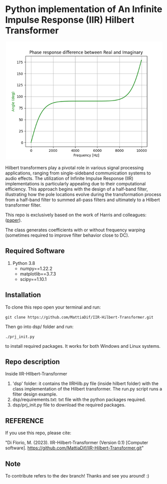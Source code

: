 # Python implementation of An Infinite Impulse Response (IIR) Hilbert Transformer

<p align="center">

<img src="https://github.com/MattiaDif/IIR-Hilbert-Transformer/blob/main/img/phase_diff.png" width="500">

</p>

Hilbert transformers play a pivotal role in various signal processing applications, ranging from single-sideband communication systems to audio effects. The utilization of Infinite Impulse Response (IIR) implementations is particularly appealing due to their computational efficiency. This approach begins with the design of a half-band filter, illustrating how the pole locations evolve during the transformation process from a half-band filter to summed all-pass filters and ultimately to a Hilbert transformer filter. 

This repo is exclusively based on the work of Harris and colleagues: ([paper](http://www.aes.org/e-lib/browse.cfm?elib=15680)).

The class generates coefficients with or without frequency warping (sometimes required to improve filter behavior close to DC).


## Required Software

1. Python 3.8
   - numpy==1.22.2
   - matplotlib==3.7.3
   - scipy==1.10.1


## Installation

To clone this repo open your terminal and run:

`git clone https://github.com/MattiaDif/IIR-Hilbert-Transformer.git`

Then go into dsp/ folder and run:

`./prj_init.py`

to install required packages. It works for both Windows and Linux systems.


## Repo description

Inside IIR-HIlbert-Transformer

1. 'dsp' folder: it contains the IIRHilb.py file (inside hilbert folder) with the class implementation of the Hilbert transformer. The run.py script runs a filter design example.
2. dsp/requirements.txt: txt file with the python packages required.
3. dsp/prj_init.py file to download the required packages.


## REFERENCE
If you use this repo, please cite:

"Di Florio, M. (2023). IIR-Hilbert-Transformer (Version 0.1) [Computer software]. https://github.com/MattiaDif/IIR-Hilbert-Transformer.git"

## Note
To contribute refers to the dev branch! Thanks and see you around! :)


